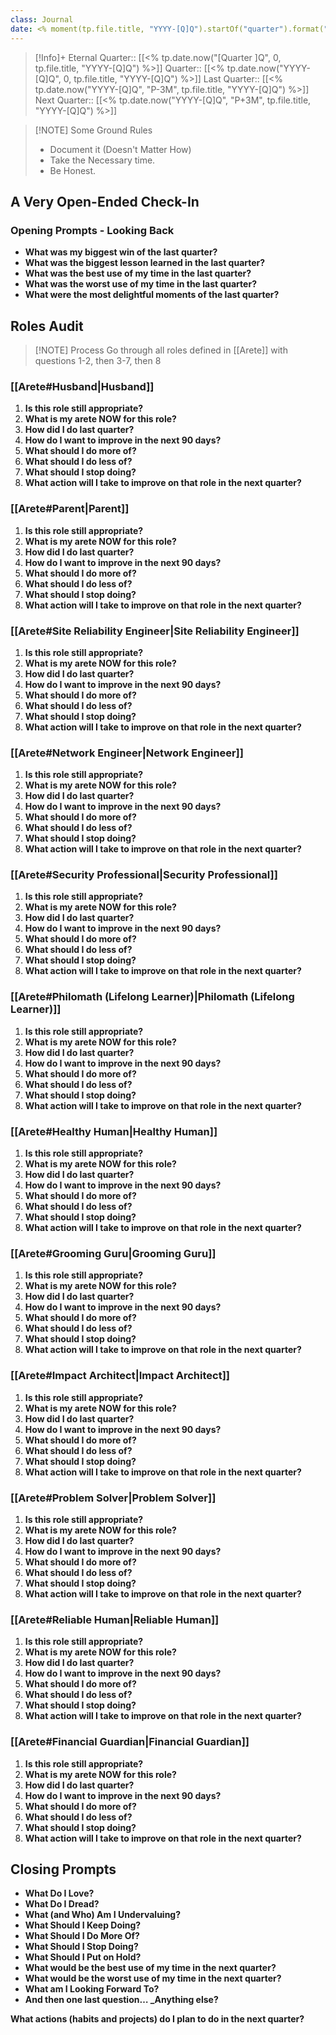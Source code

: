 ```yaml
---
class: Journal
date: <% moment(tp.file.title, "YYYY-[Q]Q").startOf("quarter").format("YYYY-MM-DD") %>
---
```


> [!Info]+
>Eternal Quarter:: [[<% tp.date.now("[Quarter ]Q", 0, tp.file.title, "YYYY-[Q]Q") %>]]
>Quarter:: [[<% tp.date.now("YYYY-[Q]Q", 0, tp.file.title, "YYYY-[Q]Q") %>]]
>Last Quarter:: [[<% tp.date.now("YYYY-[Q]Q", "P-3M", tp.file.title, "YYYY-[Q]Q") %>]]
>Next Quarter:: [[<% tp.date.now("YYYY-[Q]Q", "P+3M", tp.file.title, "YYYY-[Q]Q") %>]]

>[!NOTE] Some Ground Rules
>
> - Document it (Doesn't Matter How)
> - Take the Necessary time.
> - Be Honest.

## A Very Open-Ended Check-In

### Opening Prompts - Looking Back

- **What was my biggest win of the last quarter?**
- **What was the biggest lesson learned in the last quarter?**
- **What was the best use of my time in the last quarter?**
- **What was the worst use of my time in the last quarter?**
- **What were the most delightful moments of the last quarter?**

## Roles Audit

>[!NOTE] Process
>Go through all roles defined in [[Arete]] with questions 1-2, then 3-7, then 8

### [[Arete#Husband|Husband]]

1. **Is this role still appropriate?**
2. **What is my arete NOW for this role?**
3. **How did I do last quarter?**
4. **How do I want to improve in the next 90 days?**
5. **What should I do more of?**
6. **What should I do less of?**
7. **What should I stop doing?**
8. **What action will I take to improve on that role in the next quarter?**

### [[Arete#Parent|Parent]]

1. **Is this role still appropriate?**
2. **What is my arete NOW for this role?**
3. **How did I do last quarter?**
4. **How do I want to improve in the next 90 days?**
5. **What should I do more of?**
6. **What should I do less of?**
7. **What should I stop doing?**
8. **What action will I take to improve on that role in the next quarter?**

### [[Arete#Site Reliability Engineer|Site Reliability Engineer]]

1. **Is this role still appropriate?**
2. **What is my arete NOW for this role?**
3. **How did I do last quarter?**
4. **How do I want to improve in the next 90 days?**
5. **What should I do more of?**
6. **What should I do less of?**
7. **What should I stop doing?**
8. **What action will I take to improve on that role in the next quarter?**

### [[Arete#Network Engineer|Network Engineer]]

1. **Is this role still appropriate?**
2. **What is my arete NOW for this role?**
3. **How did I do last quarter?**
4. **How do I want to improve in the next 90 days?**
5. **What should I do more of?**
6. **What should I do less of?**
7. **What should I stop doing?**
8. **What action will I take to improve on that role in the next quarter?**

### [[Arete#Security Professional|Security Professional]]

1. **Is this role still appropriate?**
2. **What is my arete NOW for this role?**
3. **How did I do last quarter?**
4. **How do I want to improve in the next 90 days?**
5. **What should I do more of?**
6. **What should I do less of?**
7. **What should I stop doing?**
8. **What action will I take to improve on that role in the next quarter?**

### [[Arete#Philomath (Lifelong Learner)|Philomath (Lifelong Learner)]]

1. **Is this role still appropriate?**
2. **What is my arete NOW for this role?**
3. **How did I do last quarter?**
4. **How do I want to improve in the next 90 days?**
5. **What should I do more of?**
6. **What should I do less of?**
7. **What should I stop doing?**
8. **What action will I take to improve on that role in the next quarter?**

### [[Arete#Healthy Human|Healthy Human]]

1. **Is this role still appropriate?**
2. **What is my arete NOW for this role?**
3. **How did I do last quarter?**
4. **How do I want to improve in the next 90 days?**
5. **What should I do more of?**
6. **What should I do less of?**
7. **What should I stop doing?**
8. **What action will I take to improve on that role in the next quarter?**

### [[Arete#Grooming Guru|Grooming Guru]]

1. **Is this role still appropriate?**
2. **What is my arete NOW for this role?**
3. **How did I do last quarter?**
4. **How do I want to improve in the next 90 days?**
5. **What should I do more of?**
6. **What should I do less of?**
7. **What should I stop doing?**
8. **What action will I take to improve on that role in the next quarter?**

### [[Arete#Impact Architect|Impact Architect]]

1. **Is this role still appropriate?**
2. **What is my arete NOW for this role?**
3. **How did I do last quarter?**
4. **How do I want to improve in the next 90 days?**
5. **What should I do more of?**
6. **What should I do less of?**
7. **What should I stop doing?**
8. **What action will I take to improve on that role in the next quarter?**

### [[Arete#Problem Solver|Problem Solver]]

1. **Is this role still appropriate?**
2. **What is my arete NOW for this role?**
3. **How did I do last quarter?**
4. **How do I want to improve in the next 90 days?**
5. **What should I do more of?**
6. **What should I do less of?**
7. **What should I stop doing?**
8. **What action will I take to improve on that role in the next quarter?**



### [[Arete#Reliable Human|Reliable Human]]

1. **Is this role still appropriate?**
2. **What is my arete NOW for this role?**
3. **How did I do last quarter?**
4. **How do I want to improve in the next 90 days?**
5. **What should I do more of?**
6. **What should I do less of?**
7. **What should I stop doing?**
8. **What action will I take to improve on that role in the next quarter?**

### [[Arete#Financial Guardian|Financial Guardian]]

1. **Is this role still appropriate?**
2. **What is my arete NOW for this role?**
3. **How did I do last quarter?**
4. **How do I want to improve in the next 90 days?**
5. **What should I do more of?**
6. **What should I do less of?**
7. **What should I stop doing?**
8. **What action will I take to improve on that role in the next quarter?**

## Closing Prompts

- **What Do I Love?**
- **What Do I Dread?**
- **What (and Who) Am I Undervaluing?**
- **What Should I Keep Doing?**
- **What Should I Do More Of?**
- **What Should I Stop Doing?**
- **What Should I Put on Hold?**
- **What would be the best use of my time in the next quarter?**
- **What would be the worst use of my time in the next quarter?**
- **What am I Looking Forward To?**
- **And then one last question… _Anything else?**

**What actions (habits and projects) do I plan to do in the next quarter?**

